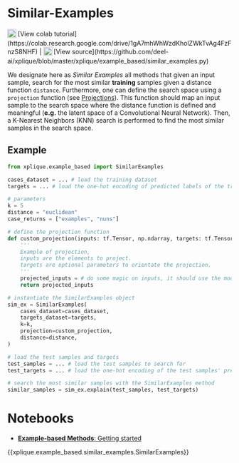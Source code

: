 # Similar-Examples

<sub>
    <img src="https://upload.wikimedia.org/wikipedia/commons/d/d0/Google_Colaboratory_SVG_Logo.svg" width="20">
</sub> [View colab tutorial](https://colab.research.google.com/drive/1gA7mhWhWzdKholZWkTvAg4FzFnzS8NHF) |
<sub>
    <img src="https://upload.wikimedia.org/wikipedia/commons/9/91/Octicons-mark-github.svg" width="20">
</sub> [View source](https://github.com/deel-ai/xplique/blob/master/xplique/example_based/similar_examples.py)

We designate here as *Similar Examples* all methods that given an input sample, search for the most similar **training** samples given a distance function `distance`. Furthermore, one can define the search space using a `projection` function (see [Projections](../../projections/)). This function should map an input sample to the search space where the distance function is defined and meaningful (**e.g.** the latent space of a Convolutional Neural Network).
Then, a K-Nearest Neighbors (KNN) search is performed to find the most similar samples in the search space.

## Example

```python
from xplique.example_based import SimilarExamples

cases_dataset = ... # load the training dataset
targets = ... # load the one-hot encoding of predicted labels of the training dataset

# parameters
k = 5
distance = "euclidean"
case_returns = ["examples", "nuns"]

# define the projection function
def custom_projection(inputs: tf.Tensor, np.ndarray, targets: tf.Tensor, np.ndarray = None):
    '''
    Example of projection,
    inputs are the elements to project.
    targets are optional parameters to orientate the projection.
    '''
    projected_inputs = # do some magic on inputs, it should use the model.
    return projected_inputs

# instantiate the SimilarExamples object
sim_ex = SimilarExamples(
    cases_dataset=cases_dataset,
    targets_dataset=targets,
    k=k,
    projection=custom_projection,
    distance=distance,
)

# load the test samples and targets
test_samples = ... # load the test samples to search for
test_targets = ... # load the one-hot encoding of the test samples' predictions

# search the most similar samples with the SimilarExamples method
similar_samples = sim_ex.explain(test_samples, test_targets)
```

# Notebooks

- [**Example-based Methods**: Getting started](https://colab.research.google.com/drive/1gA7mhWhWzdKholZWkTvAg4FzFnzS8NHF)

{{xplique.example_based.similar_examples.SimilarExamples}}